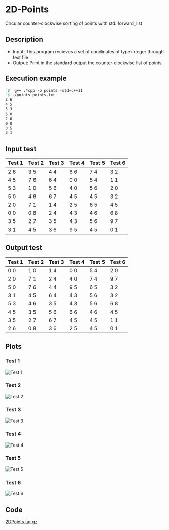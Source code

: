 # 2D-Points
Circular counter-clockwise sorting of points with std::forward_list

## Description
- Input: This program recieves a set of coodinates of type integer through text file.
- Output: Print in the standard output the counter-clockwise list of points.

## Execution example
```markdown
`$` g++ .*cpp -o points -std=c++11
`$`./points points.txt
2 6
4 5
5 3
5 0
2 0
0 0
3 5
3 1
```
## Input test
| Test 1 | Test 2 | Test 3 | Test 4 | Test 5 | Test 6 |
|--------|--------|--------|--------|--------|--------|
| 2 6    | 3 5    | 4 4    | 6 6    | 7 4    | 3 2    |
| 4 5    | 7 6    | 6 4    | 0 0    | 5 4    | 1 1    |
| 5 3    | 1 0    | 5 6    | 4 0    | 5 6    | 2 0    |
| 5 0    | 4 6    | 6 7    | 4 5    | 4 5    | 3 2    |
| 2 0    | 7 1    | 1 4    | 2 5    | 6 5    | 4 5    |
| 0 0    | 0 8    | 2 4    | 4 3    | 4 6    | 6 8    |
| 3 5    | 2 7    | 3 5    | 4 3    | 5 6    | 9 7    |
| 3 1    | 4 5    | 3 6    | 9 5    | 4 5    | 0 1    |

## Output test
| Test 1 | Test 2 | Test 3 | Test 4 | Test 5 | Test 6 |
|--------|--------|--------|--------|--------|--------|
| 0 0    | 1 0    | 1 4    | 0 0    | 5 4    | 2 0    |
| 2 0    | 7 1    | 2 4    | 4 0    | 7 4    | 9 7    |
| 5 0    | 7 6    | 4 4    | 9 5    | 6 5    | 3 2    |
| 3 1    | 4 5    | 6 4    | 4 3    | 5 6    | 3 2    |
| 5 3    | 4 6    | 3 5    | 4 3    | 5 6    | 6 8    |
| 4 5    | 3 5    | 5 6    | 6 6    | 4 6    | 4 5    |
| 3 5    | 2 7    | 6 7    | 4 5    | 4 5    | 1 1    |
| 2 6    | 0 8    | 3 6    | 2 5    | 4 5    | 0 1    |

## Plots
### Test 1
![Test 1](https://computacion.cs.cinvestav.mx/~zmarquez/CircularForwardList_files/image003.png)

### Test 2
![Test 2](https://computacion.cs.cinvestav.mx/~zmarquez/CircularForwardList_files/image004.png)

### Test 3
![Test 3](https://computacion.cs.cinvestav.mx/~zmarquez/CircularForwardList_files/image005.png)

### Test 4
![Test 4](https://computacion.cs.cinvestav.mx/~zmarquez/CircularForwardList_files/image006.png)

### Test 5
![Test 5](https://computacion.cs.cinvestav.mx/~zmarquez/CircularForwardList_files/image007.png)

### Test 6
![Test 6](https://computacion.cs.cinvestav.mx/~zmarquez/CircularForwardList_files/image008.png)

## Code
[2DPoints.tar.gz](https://computacion.cs.cinvestav.mx/~zmarquez/CircularForwardList_files/2DPoints.tar.gz)